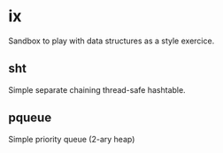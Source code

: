 # ix

Sandbox to play with data structures as a style exercice.

## sht

Simple separate chaining thread-safe hashtable.

## pqueue

Simple priority queue (2-ary heap)
